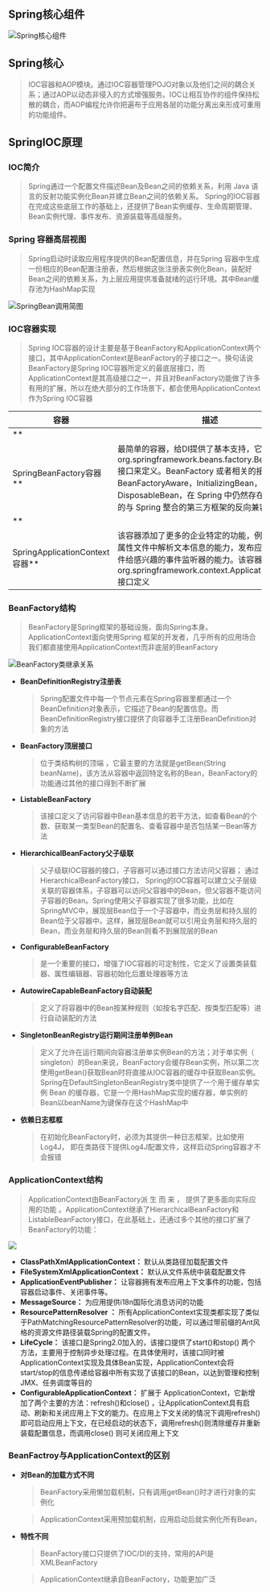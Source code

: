 ## Spring核心组件

![Spring核心组件](Spring基础知识/Spring核心组件.drawio.svg)

## Spring核心

> IOC容器和AOP模块。通过IOC容器管理POJO对象以及他们之间的耦合关系；通过AOP以动态非侵入的方式增强服务。IOC让相互协作的组件保持松散的耦合，而AOP编程允许你把遍布于应用各层的功能分离出来形成可重用的功能组件。

## SpringIOC原理

### IOC简介

> Spring通过一个配置文件描述Bean及Bean之间的依赖关系，利用 Java 语言的反射功能实例化Bean并建立Bean之间的依赖关系。 Spring的IOC容器在完成这些底层工作的基础上，还提供了Bean实例缓存、生命周期管理、 Bean实例代理、事件发布、资源装载等高级服务。

### Spring 容器高层视图

> Spring启动时读取应用程序提供的Bean配置信息，并在Spring 容器中生成一份相应的Bean配置注册表，然后根据这张注册表实例化Bean，装配好Bean之间的依赖关系，为上层应用提供准备就绪的运行环境。其中Bean缓存池为HashMap实现

![SpringBean调用简图](Spring基础知识/SpringBean调用简图.drawio.svg)

### IOC容器实现

> Spring IOC容器的设计主要是基于BeanFactory和ApplicationContext两个接口，其中ApplicationContext是BeanFactory的子接口之一。换句话说BeanFactory是Spring IOC容器所定义的最底层接口，而ApplicationContext是其高级接口之一，并且对BeanFactory功能做了许多有用的扩展，所以在绝大部分的工作场景下，都会使用ApplicationContext作为Spring IOC容器

| 容器                              | 描述                                                         |
| --------------------------------- | ------------------------------------------------------------ |
| **
SpringBeanFactory容器** |最简单的容器，给DI提供了基本支持，它用 org.springframework.beans.factory.BeanFactory 接口来定义。BeanFactory 或者相关的接口，如 BeanFactoryAware，InitializingBean，DisposableBean，在 Spring 中仍然存在具有大量的与 Spring 整合的第三方框架的反向兼容性的目的|
| **
SpringApplicationContext容器** |该容器添加了更多的企业特定的功能，例如从一个属性文件中解析文本信息的能力，发布应用程序事件给感兴趣的事件监听器的能力。该容器是由 org.springframework.context.ApplicationContext 接口定义|

### BeanFactory结构

> BeanFactory是Spring框架的基础设施，面向Spring本身。ApplicationContext面向使用Spring 框架的开发者，几乎所有的应用场合我们都直接使用ApplicationContext而非底层的BeanFactory

![BeanFactory类继承关系](Spring基础知识/BeanFactory类继承关系.drawio.svg)

- **BeanDefinitionRegistry注册表**

  > Spring配置文件中每一个节点元素在Spring容器里都通过一个BeanDefinition对象表示，它描述了Bean的配置信息。而BeanDefinitionRegistry接口提供了向容器手工注册BeanDefinition对象的方法


- **BeanFactory顶层接口**

  > 位于类结构树的顶端 ，它最主要的方法就是getBean(String beanName)，该方法从容器中返回特定名称的Bean，BeanFactory的功能通过其他的接口得到不断扩展

- **ListableBeanFactory**

  > 该接口定义了访问容器中Bean基本信息的若干方法，如查看Bean的个数、获取某一类型Bean的配置名、查看容器中是否包括某一Bean等方法

- **HierarchicalBeanFactory父子级联**

  > 父子级联IOC容器的接口，子容器可以通过接口方法访问父容器； 通过HierarchicalBeanFactory接口， Spring的IOC容器可以建立父子层级关联的容器体系，子容器可以访问父容器中的Bean，但父容器不能访问子容器的Bean。Spring使用父子容器实现了很多功能，比如在SpringMVC中，展现层Bean位于一个子容器中，而业务层和持久层的Bean位于父容器中。这样，展现层Bean就可以引用业务层和持久层的Bean，而业务层和持久层的Bean则看不到展现层的Bean

- **ConfigurableBeanFactory**

  > 是一个重要的接口，增强了IOC容器的可定制性，它定义了设置类装载器、属性编辑器、容器初始化后置处理器等方法

- **AutowireCapableBeanFactory自动装配**

  > 定义了将容器中的Bean按某种规则（如按名字匹配、按类型匹配等）进行自动装配的方法

- **SingletonBeanRegistry运行期间注册单例Bean**

  > 定义了允许在运行期间向容器注册单实例Bean的方法；对于单实例（ singleton）的Bean来说，BeanFactory会缓存Bean实例，所以第二次使用getBean()获取Bean时将直接从IOC容器的缓存中获取Bean实例。Spring在DefaultSingletonBeanRegistry类中提供了一个用于缓存单实例 Bean 的缓存器，它是一个用HashMap实现的缓存器，单实例的Bean以beanName为键保存在这个HashMap中

- **依赖日志框框**

  > 在初始化BeanFactory时，必须为其提供一种日志框架，比如使用Log4J， 即在类路径下提供Log4J配置文件，这样启动Spring容器才不会报错

### ApplicationContext结构

> ApplicationContext由BeanFactory派 生 而 来 ， 提供了更多面向实际应用的功能 。ApplicationContext继承了HierarchicalBeanFactory和ListableBeanFactory接口，在此基础上，还通过多个其他的接口扩展了BeanFactory的功能：

![](Spring基础知识/ApplicationContext类继承关系.drawio.svg)

- **ClassPathXmlApplicationContext：** 默认从类路径加载配置文件
- **FileSystemXmlApplicationContext：** 默认从文件系统中装载配置文件
- **ApplicationEventPublisher：** 让容器拥有发布应用上下文事件的功能，包括容器启动事件、关闭事件等。
- **MessageSource：** 为应用提供i18n国际化消息访问的功能
- **ResourcePatternResolver ：**
  所有ApplicationContext实现类都实现了类似于PathMatchingResourcePatternResolver的功能，可以通过带前缀的Ant风格的资源文件路径装载Spring的配置文件。
- **LifeCycle：** 该接口是Spring2.0加入的，该接口提供了start()和stop()
  两个方法，主要用于控制异步处理过程。在具体使用时，该接口同时被ApplicationContext实现及具体Bean实现，ApplicationContext会将start/stop的信息传递给容器中所有实现了该接口的Bean，以达到管理和控制JMX、任务调度等目的
- **ConfigurableApplicationContext：** 扩展于 ApplicationContext，它新增加了两个主要的方法：refresh()和close()
  ，让ApplicationContext具有启动、刷新和关闭应用上下文的能力。在应用上下文关闭的情况下调用refresh()即可启动应用上下文，在已经启动的状态下，调用refresh()则清除缓存并重新装载配置信息，而调用close()
  则可关闭应用上下文

### BeanFactroy与ApplicationContext的区别

- **对Bean的加载方式不同**

  > BeanFactory采用懒加载机制，只有调用getBean()时才进行对象的实例化

  > ApplicationContext采用预加载机制，应用启动后就实例化所有Bean，

- **特性不同**

  > BeanFactory接口只提供了IOC/DI的支持，常用的API是XMLBeanFactory

  > ApplicationContext继承自BeanFactory，功能更加广泛
